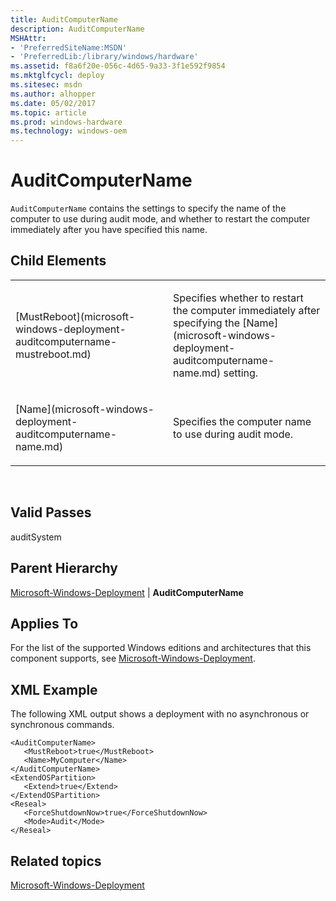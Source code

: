 ```yaml
---
title: AuditComputerName
description: AuditComputerName
MSHAttr:
- 'PreferredSiteName:MSDN'
- 'PreferredLib:/library/windows/hardware'
ms.assetid: f8a6f20e-056c-4d65-9a33-3f1e592f9854
ms.mktglfcycl: deploy
ms.sitesec: msdn
ms.author: alhopper
ms.date: 05/02/2017
ms.topic: article
ms.prod: windows-hardware
ms.technology: windows-oem
---
```


# AuditComputerName


`AuditComputerName` contains the settings to specify the name of the computer to use during audit mode, and whether to restart the computer immediately after you have specified this name.

## Child Elements


<table>
<colgroup>
<col width="50%" />
<col width="50%" />
</colgroup>
<tbody>
<tr class="odd">
<td><p>[MustReboot](microsoft-windows-deployment-auditcomputername-mustreboot.md)</p></td>
<td><p>Specifies whether to restart the computer immediately after specifying the [Name](microsoft-windows-deployment-auditcomputername-name.md) setting.</p></td>
</tr>
<tr class="even">
<td><p>[Name](microsoft-windows-deployment-auditcomputername-name.md)</p></td>
<td><p>Specifies the computer name to use during audit mode.</p></td>
</tr>
</tbody>
</table>

 

## Valid Passes


auditSystem

## Parent Hierarchy


[Microsoft-Windows-Deployment](microsoft-windows-deployment.md) | **AuditComputerName**

## Applies To


For the list of the supported Windows editions and architectures that this component supports, see [Microsoft-Windows-Deployment](microsoft-windows-deployment.md).

## XML Example


The following XML output shows a deployment with no asynchronous or synchronous commands.

```
<AuditComputerName>
   <MustReboot>true</MustReboot>
   <Name>MyComputer</Name>
</AuditComputerName>
<ExtendOSPartition>
   <Extend>true</Extend>
</ExtendOSPartition>
<Reseal>
   <ForceShutdownNow>true</ForceShutdownNow>
   <Mode>Audit</Mode>
</Reseal>
```

## Related topics


[Microsoft-Windows-Deployment](microsoft-windows-deployment.md)

 

 







